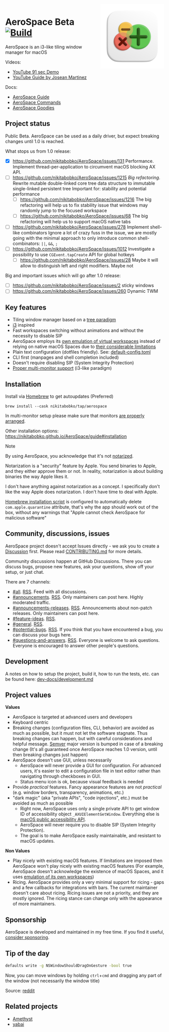  <img src="./resources/Assets.xcassets/AppIcon.appiconset/icon.png" width="40%" height="40%" align="right">

# AeroSpace Beta [![Build](https://github.com/nikitabobko/AeroSpace/actions/workflows/build.yml/badge.svg?branch=main)](https://github.com/nikitabobko/AeroSpace/actions/workflows/build.yml)

AeroSpace is an i3-like tiling window manager for macOS

Videos:
- [YouTube 91 sec Demo](https://www.youtube.com/watch?v=UOl7ErqWbrk)
- [YouTube Guide by Josean Martinez](https://www.youtube.com/watch?v=-FoWClVHG5g)

Docs:
- [AeroSpace Guide](https://nikitabobko.github.io/AeroSpace/guide)
- [AeroSpace Commands](https://nikitabobko.github.io/AeroSpace/commands)
- [AeroSpace Goodies](https://nikitabobko.github.io/AeroSpace/goodies)

## Project status

Public Beta. AeroSpace can be used as a daily driver, but expect breaking changes until 1.0 is reached.

What stops us from 1.0 release:
- [x] https://github.com/nikitabobko/AeroSpace/issues/131 Performance. Implement thread-per-application to circumvent macOS blocking AX API.
- [ ] https://github.com/nikitabobko/AeroSpace/issues/1215 _Big refactoring_. Rewrite mutable double-linked core tree data structure to immutable single-linked persistent tree
  Important for: stability and potential performance
  - [ ] https://github.com/nikitabobko/AeroSpace/issues/1216 The big refactoring will help us to fix stability issue that windows may randomly jump to the focused workspace
  - [ ] https://github.com/nikitabobko/AeroSpace/issues/68 The big refactoring will help us to support macOS native tabs
- [ ] https://github.com/nikitabobko/AeroSpace/issues/278 Implement shell-like combinators
  Ignore a lot of crazy fuss in the issue,
  we are mostly going with the minimal approach to only introduce common shell-combinators: `||`, `&&`, `;`
- [ ] https://github.com/nikitabobko/AeroSpace/issues/1012 Investigate a possibility to use `CGEvent.tapCreate` API for global hotkeys
  - [ ] https://github.com/nikitabobko/AeroSpace/issues/28 Maybe it will allow to distinguish left and right modifiers. Maybe not

Big and important issues which will go after 1.0 release:
- [ ] https://github.com/nikitabobko/AeroSpace/issues/2 sticky windows
- [ ] https://github.com/nikitabobko/AeroSpace/issues/260 Dynamic TWM

## Key features

- Tiling window manager based on a [tree paradigm](https://nikitabobko.github.io/AeroSpace/guide#tree)
- [i3](https://i3wm.org/) inspired
- Fast workspaces switching without animations and without the necessity to disable SIP
- AeroSpace employs its [own emulation of virtual workspaces](https://nikitabobko.github.io/AeroSpace/guide#emulation-of-virtual-workspaces) instead of relying on native macOS Spaces due to [their considerable limitations](https://nikitabobko.github.io/AeroSpace/guide#emulation-of-virtual-workspaces)
- Plain text configuration (dotfiles friendly). See: [default-config.toml](https://nikitabobko.github.io/AeroSpace/guide#default-config)
- CLI first (manpages and shell completion included)
- Doesn't require disabling SIP (System Integrity Protection)
- [Proper multi-monitor support](https://nikitabobko.github.io/AeroSpace/guide#multiple-monitors) (i3-like paradigm)

## Installation

Install via [Homebrew](https://brew.sh/) to get autoupdates (Preferred)

```
brew install --cask nikitabobko/tap/aerospace
```

In multi-monitor setup please make sure that monitors [are properly arranged](https://nikitabobko.github.io/AeroSpace/guide#proper-monitor-arrangement).

Other installation options: https://nikitabobko.github.io/AeroSpace/guide#installation

> [!NOTE]
> By using AeroSpace, you acknowledge that it's not [notarized](https://developer.apple.com/documentation/security/notarizing_macos_software_before_distribution).
>
> Notarization is a "security" feature by Apple.
> You send binaries to Apple, and they either approve them or not.
> In reality, notarization is about building binaries the way Apple likes it.
>
> I don't have anything against notarization as a concept.
> I specifically don't like the way Apple does notarization.
> I don't have time to deal with Apple.
>
> [Homebrew installation script](https://github.com/nikitabobko/homebrew-tap/blob/main/Casks/aerospace.rb) is configured to
> automatically delete `com.apple.quarantine` attribute, that's why the app should work out of the box, without any warnings that
> "Apple cannot check AeroSpace for malicious software"

## Community, discussions, issues

AeroSpace project doesn't accept Issues directly - we ask you to create a [Discussion](https://github.com/nikitabobko/AeroSpace/discussions) first.
Please read [CONTRIBUTING.md](./CONTRIBUTING.md) for more details.

Community discussions happen at GitHub Discussions.
There you can discuss bugs, propose new features, ask your questions, show off your setup, or just chat.

There are 7 channels:
-   [#all](https://github.com/nikitabobko/AeroSpace/discussions).
    [RSS](https://github.com/nikitabobko/AeroSpace/discussions.atom?discussions_q=sort%3Adate_created).
    Feed with all discussions.
-   [#announcements](https://github.com/nikitabobko/AeroSpace/discussions/categories/announcements).
    [RSS](https://github.com/nikitabobko/AeroSpace/discussions/categories/announcements.atom?discussions_q=category%3Aannouncements+sort%3Adate_created).
    Only maintainers can post here.
    Highly moderated traffic.
-   [#announcements-releases](https://github.com/nikitabobko/AeroSpace/discussions/categories/announcements-releases).
    [RSS](https://github.com/nikitabobko/AeroSpace/discussions/categories/announcements-releases.atom?discussions_q=category%3Aannouncements-releases+sort%3Adate_created).
    Announcements about non-patch releases.
    Only maintainers can post here.
-   [#feature-ideas](https://github.com/nikitabobko/AeroSpace/discussions/categories/feature-ideas).
    [RSS](https://github.com/nikitabobko/AeroSpace/discussions/categories/feature-ideas.atom?discussions_q=category%3Afeature-ideas+sort%3Adate_created).
-   [#general](https://github.com/nikitabobko/AeroSpace/discussions/categories/general).
    [RSS](https://github.com/nikitabobko/AeroSpace/discussions/categories/general.atom?discussions_q=sort%3Adate_created+category%3Ageneral).
-   [#potential-bugs](https://github.com/nikitabobko/AeroSpace/discussions/categories/potential-bugs).
    [RSS](https://github.com/nikitabobko/AeroSpace/discussions/categories/potential-bugs.atom?discussions_q=category%3Apotential-bugs+sort%3Adate_created).
    If you think that you have encountered a bug, you can discuss your bugs here.
-   [#questions-and-answers](https://github.com/nikitabobko/AeroSpace/discussions/categories/questions-and-answers).
    [RSS](https://github.com/nikitabobko/AeroSpace/discussions/categories/questions-and-answers.atom?discussions_q=category%3Aquestions-and-answers+sort%3Adate_created).
    Everyone is welcome to ask questions.
    Everyone is encouraged to answer other people's questions.

## Development

A notes on how to setup the project, build it, how to run the tests, etc. can be found here: [dev-docs/development.md](./dev-docs/development.md)

## Project values

**Values**
- AeroSpace is targeted at advanced users and developers
- Keyboard centric
- Breaking changes (configuration files, CLI, behavior) are avoided as much as possible, but it must not let the software stagnate.
  Thus breaking changes can happen, but with careful considerations and helpful message.
  [Semver](https://semver.org/) major version is bumped in case of a breaking change (It's all guaranteed once AeroSpace reaches 1.0 version, until then breaking changes just happen)
- AeroSpace doesn't use GUI, unless necessarily
  - AeroSpace will never provide a GUI for configuration.
    For advanced users, it's easier to edit a configuration file in text editor rather than navigating through checkboxes in GUI.
  - Status menu icon is ok, because visual feedback is needed
- Provide _practical_ features. Fancy appearance features are not _practical_ (e.g. window borders, transparency, animations, etc.)
- "dark magic" (aka "private APIs", "code injections", etc.) must be avoided as much as possible
  - Right now, AeroSpace uses only a single private API to get window ID of accessibility object `_AXUIElementGetWindow`.
    Everything else is [macOS public accessibility API](https://developer.apple.com/documentation/applicationservices/axuielement_h).
  - AeroSpace will never require you to disable SIP (System Integrity Protection).
  - The goal is to make AeroSpace easily maintainable, and resistant to macOS updates.

**Non Values**
- Play nicely with existing macOS features.
  If limitations are imposed then AeroSpace won't play nicely with existing macOS features
  (For example, AeroSpace doesn't acknowledge the existence of macOS Spaces, and it uses [emulation of its own workspaces](https://nikitabobko.github.io/AeroSpace/guide#emulation-of-virtual-workspaces))
- Ricing.
  AeroSpace provides only a very minimal support for ricing - gaps and a few callbacks for integrations with bars.
  The current maintainer doesn't care about ricing.
  Ricing issues are not a priority, and they are mostly ignored.
  The ricing stance can change only with the appearance of more maintainers.

## Sponsorship

AeroSpace is developed and maintained in my free time.
If you find it useful, [consider sponsoring](https://github.com/sponsors/nikitabobko#sponsors).

## Tip of the day

```bash
defaults write -g NSWindowShouldDragOnGesture -bool true
```

Now, you can move windows by holding `ctrl`+`cmd` and dragging any part of the window (not necessarily the window title)

Source: [reddit](https://www.reddit.com/r/MacOS/comments/k6hiwk/keyboard_modifier_to_simplify_click_drag_of/)

## Related projects

- [Amethyst](https://github.com/ianyh/Amethyst)
- [yabai](https://github.com/koekeishiya/yabai)
